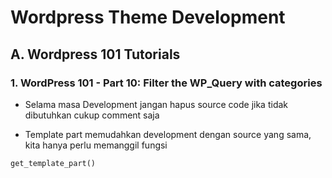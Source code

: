 # Wordpress Theme Development

## A. Wordpress 101 Tutorials

### 1. WordPress 101 - Part 10: Filter the WP_Query with categories

- Selama masa Development jangan hapus source code jika tidak dibutuhkan cukup comment saja

- Template part memudahkan development dengan source yang sama, kita hanya perlu memanggil fungsi
```
get_template_part()
```
